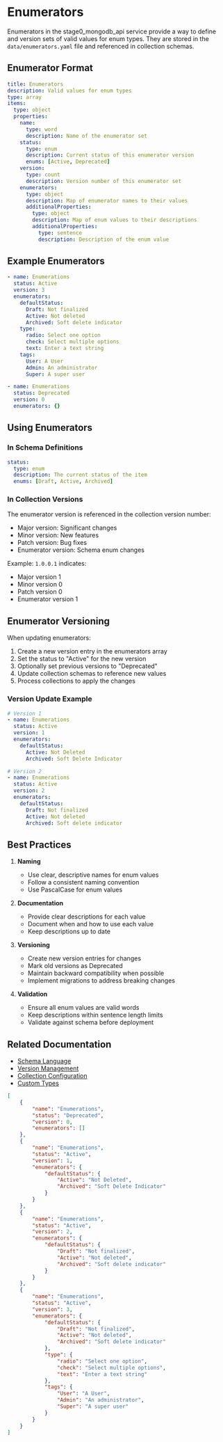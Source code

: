 # Enumerators

Enumerators in the stage0_mongodb_api service provide a way to define and version sets of valid values for enum types. They are stored in the `data/enumerators.yaml` file and referenced in collection schemas.

## Enumerator Format

```yaml
title: Enumerators
description: Valid values for enum types
type: array
items:
  type: object
  properties:
    name:
      type: word
      description: Name of the enumerator set
    status:
      type: enum
      description: Current status of this enumerator version
      enums: [Active, Deprecated]
    version:
      type: count
      description: Version number of this enumerator set
    enumerators:
      type: object
      description: Map of enumerator names to their values
      additionalProperties:
        type: object
        description: Map of enum values to their descriptions
        additionalProperties:
          type: sentence
          description: Description of the enum value
```

## Example Enumerators

```yaml
- name: Enumerations
  status: Active
  version: 3
  enumerators:
    defaultStatus:
      Draft: Not finalized
      Active: Not deleted
      Archived: Soft delete indicator
    type:
      radio: Select one option
      check: Select multiple options
      text: Enter a text string
    tags:
      User: A User
      Admin: An administrator
      Super: A super user

- name: Enumerations
  status: Deprecated
  version: 0
  enumerators: {}
```

## Using Enumerators

### In Schema Definitions
```yaml
status:
  type: enum
  description: The current status of the item
  enums: [Draft, Active, Archived]
```

### In Collection Versions
The enumerator version is referenced in the collection version number:
- Major version: Significant changes
- Minor version: New features
- Patch version: Bug fixes
- Enumerator version: Schema enum changes

Example: `1.0.0.1` indicates:
- Major version 1
- Minor version 0
- Patch version 0
- Enumerator version 1

## Enumerator Versioning

When updating enumerators:
1. Create a new version entry in the enumerators array
2. Set the status to "Active" for the new version
3. Optionally set previous versions to "Deprecated"
4. Update collection schemas to reference new values
5. Process collections to apply the changes

### Version Update Example
```yaml
# Version 1
- name: Enumerations
  status: Active
  version: 1
  enumerators:
    defaultStatus:
      Active: Not Deleted
      Archived: Soft Delete Indicator

# Version 2
- name: Enumerations
  status: Active
  version: 2
  enumerators:
    defaultStatus:
      Draft: Not finalized
      Active: Not deleted
      Archived: Soft delete indicator
```

## Best Practices

1. **Naming**
   - Use clear, descriptive names for enum values
   - Follow a consistent naming convention
   - Use PascalCase for enum values

2. **Documentation**
   - Provide clear descriptions for each value
   - Document when and how to use each value
   - Keep descriptions up to date

3. **Versioning**
   - Create new version entries for changes
   - Mark old versions as Deprecated
   - Maintain backward compatibility when possible
   - Implement migrations to address breaking changes

4. **Validation**
   - Ensure all enum values are valid words
   - Keep descriptions within sentence length limits
   - Validate against schema before deployment

## Related Documentation
- [Schema Language](schema.md)
- [Version Management](versioning.md)
- [Collection Configuration](collection_config.md)
- [Custom Types](types.md)

```json
[
    {
        "name": "Enumerations",
        "status": "Deprecated",
        "version": 0,
        "enumerators": []
    },
    {
        "name": "Enumerations",
        "status": "Active",
        "version": 1,
        "enumerators": {
            "defaultStatus": {
                "Active": "Not Deleted",
                "Archived": "Soft Delete Indicator"
            }
        }
    },
    {
        "name": "Enumerations",
        "status": "Active",
        "version": 2,
        "enumerators": {
            "defaultStatus": {
                "Draft": "Not finalized",
                "Active": "Not deleted",
                "Archived": "Soft delete indicator"
            }
        }
    },
    {
        "name": "Enumerations",
        "status": "Active",
        "version": 3,
        "enumerators": {
            "defaultStatus": {
                "Draft": "Not finalized",
                "Active": "Not deleted",
                "Archived": "Soft delete indicator"
            },
            "type": {
                "radio": "Select one option",
                "check": "Select multiple options",
                "text": "Enter a text string"
            },
            "tags": {
                "User": "A User",
                "Admin": "An administrator",
                "Super": "A super user"
            }
        }
    }
]
```
